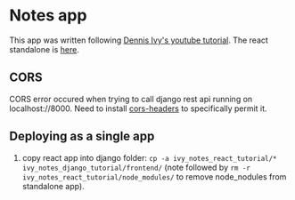 # Notes app

This app was written following [Dennis Ivy's youtube tutorial](https://www.youtube.com/watch?v=tYKRAXIio28&t=61s). The react standalone is [here](https://github.com/ccozens/ivy_notes_react_tutorial).

## CORS

CORS error occured when trying to call django rest api running on localhost://8000. Need to install [cors-headers](https://github.com/adamchainz/django-cors-headers) to specifically permit it.

## Deploying as a single app

1. copy react app into django folder: `cp -a ivy_notes_react_tutorial/* ivy_notes_django_tutorial/frontend/` (note followed by `rm -r ivy_notes_react_tutorial/node_modules/` to remove node_nodules from standalone app).
